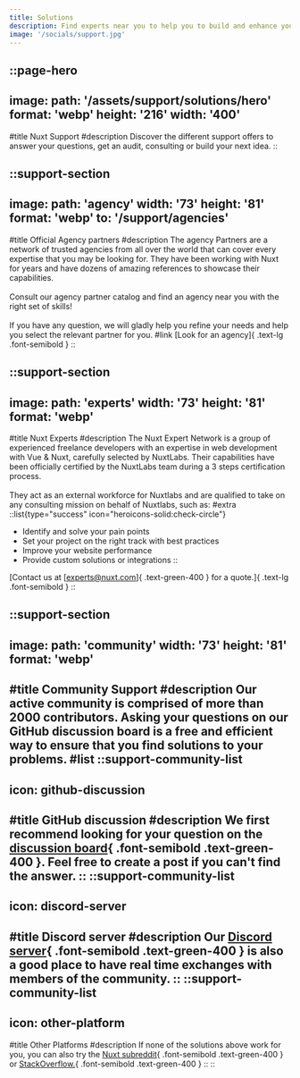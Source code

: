 ```yaml
---
title: Solutions
description: Find experts near you to help you to build and enhance your project.
image: '/socials/support.jpg'
---
```


::page-hero
---
image:
  path: '/assets/support/solutions/hero'
  format: 'webp'
  height: '216'
  width: '400'
---
#title
Nuxt Support
#description
Discover the different support offers to answer your questions, get an audit, consulting or build your next idea.
::

::support-section
---
image:
  path: 'agency'
  width: '73'
  height: '81'
  format: 'webp'
to: '/support/agencies'
---
#title
Official Agency partners
#description
The agency Partners are a network of trusted agencies from all over the world that can cover every expertise that you may be looking for.
They have been working with Nuxt for years and have dozens of amazing references to showcase their capabilities. <br /><br />
Consult our agency partner catalog and find an agency near you with the right set of skills! <br /><br />
If you have any question, we will gladly help you refine your needs and help you select the relevant partner for you.
#link
[Look for an agency]{ .text-lg .font-semibold }
::

::support-section
---
image:
  path: 'experts'
  width: '73'
  height: '81'
  format: 'webp'
---
#title
Nuxt Experts
#description
The Nuxt Expert Network is a group of experienced freelance developers with an expertise in web development with Vue & Nuxt, carefully selected by NuxtLabs.
Their capabilities have been officially certified by the NuxtLabs team during a 3 steps certification process.
<br /> <br />
They act as an external workforce for Nuxtlabs and are qualified to take on any consulting mission on behalf of Nuxtlabs, such as:
#extra
::list{type="success" icon="heroicons-solid:check-circle"}
- Identify and solve your pain points
- Set your project on the right track with best practices
- Improve your website performance
- Provide custom solutions or integrations
::

[Contact us at [experts@nuxt.com]{ .text-green-400 } for a quote.]{ .text-lg .font-semibold }
::

::support-section
---
image:
  path: 'community'
  width: '73'
  height: '81'
  format: 'webp'
---
#title
Community Support
#description
Our active community is comprised of more than 2000 contributors. Asking your questions on our GitHub discussion board is a free and efficient way to ensure that you find solutions to your problems.
#list
::support-community-list
---
icon: github-discussion
---
#title
GitHub discussion
#description
We first recommend looking for your question on the [discussion board](https://github.com/nuxt/framework/discussions){ .font-semibold .text-green-400 }. Feel free to create a post if you can't find the answer.
::
::support-community-list
---
icon: discord-server
---
#title
Discord server
#description
Our [Discord server](https://discord.com/invite/nuxt-473401852243869706){ .font-semibold .text-green-400 } is also a good place to have real time exchanges with members of the community.
::
::support-community-list
---
icon: other-platform
---
#title
Other Platforms
#description
If none of the solutions above work for you, you can also try the [Nuxt subreddit](https://www.reddit.com/r/Nuxt/){ .font-semibold .text-green-400 } or [StackOverflow.](https://stackoverflow.com/questions/tagged/nuxt.js?tab=Newest){ .font-semibold .text-green-400 }
::
::

